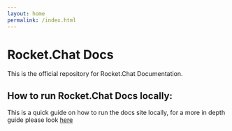 ```yaml
---
layout: home
permalink: /index.html
---
```


# Rocket.Chat Docs

This is the official repository for Rocket.Chat Documentation.

## How to run Rocket.Chat Docs locally: 

This is a quick guide on how to run the docs site locally, for a more in depth guide please look [here](contributing/documentation) 
